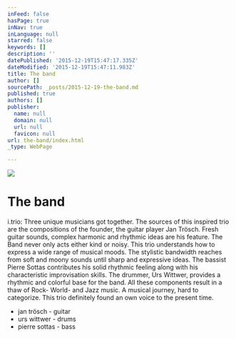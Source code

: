 ```yaml
---
inFeed: false
hasPage: true
inNav: true
inLanguage: null
starred: false
keywords: []
description: ''
datePublished: '2015-12-19T15:47:17.335Z'
dateModified: '2015-12-19T15:47:11.983Z'
title: The band
author: []
sourcePath: _posts/2015-12-19-the-band.md
published: true
authors: []
publisher:
  name: null
  domain: null
  url: null
  favicon: null
url: the-band/index.html
_type: WebPage

---
```

![](https://the-grid-user-content.s3-us-west-2.amazonaws.com/dc2b3c7f-e2fa-4547-aeef-e75f4a4f8972.gif)

# The band

i.trio: Three unique musicians got together. The sources of this inspired trio are the compositions of the founder, the guitar player Jan Trösch. Fresh guitar sounds, complex harmonic and rhythmic ideas are his feature. The Band never only acts either kind or noisy. This trio understands how to express a wide range of musical moods. The stylistic bandwidth reaches from soft and moony sounds until sharp and expressive ideas. The bassist Pierre Sottas contributes his solid rhythmic feeling along with his characteristic improvisation skills. The drummer, Urs Wittwer, provides a rhythmic and colorful base for the band. All these components result in a thaw of Rock- World- and Jazz music. A musical journey, hard to categorize. This trio definitely found an own voice to the present time.

* jan trösch - guitar
* urs wittwer - drums
* pierre sottas - bass